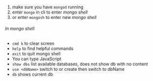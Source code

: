 1. make sure you have `mongod` running
2. enter `mongo` in cli to enter *mongo shell*
3. or enter `mongosh` to enter new *mongo shell*

###### In mongo shell
- `cmd k` to clear screen
- `help` to find helpful commands
- `exit` to quit mongo shell
- You can type JavaScript
- `show dbs` list available databases, does not show db with no content
- `use <dbName>`  switch to or create then switch to dbName
- `db` shows current db

